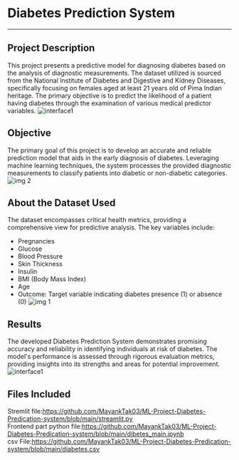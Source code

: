 # Diabetes Prediction System 
***
## Project Description
This project presents a predictive model for diagnosing diabetes based on the analysis of diagnostic measurements. The dataset utilized is sourced from the National Institute of Diabetes and Digestive and Kidney Diseases, specifically focusing on females aged at least 21 years old of Pima Indian heritage. The primary objective is to predict the likelihood of a patient having diabetes through the examination of various medical predictor variables.
![interface1](https://github.com/MayankTak03/ML-Project-Diabetes-Predication-system/assets/151378644/5a6bae1b-ff96-4f30-b5a5-b3aacf2316e7)

## Objective
The primary goal of this project is to develop an accurate and reliable prediction model that aids in the early diagnosis of diabetes. Leveraging machine learning techniques, the system processes the provided diagnostic measurements to classify patients into diabetic or non-diabetic categories.![img 2](https://github.com/MayankTak03/ML-Project-Diabetes-Predication-system/assets/151378644/676d8ac8-cb94-4142-bbab-3e8d5e7b9983)

## About the Dataset Used
The dataset encompasses critical health metrics, providing a comprehensive view for predictive analysis. The key variables include:
- Pregnancies
- Glucose
- Blood Pressure
- Skin Thickness
- Insulin
- BMI (Body Mass Index)
- Age
- Outcome: Target variable indicating diabetes presence (1) or absence (0)
![img 1](https://github.com/MayankTak03/ML-Project-Diabetes-Predication-system/assets/151378644/08e15958-8f15-46f5-8ce9-98c4bff4bdee)




## Results
The developed Diabetes Prediction System demonstrates promising accuracy and reliability in identifying individuals at risk of diabetes. The model's performance is assessed through rigorous evaluation metrics, providing insights into its strengths and areas for potential improvement.
![interface1](https://github.com/MayankTak03/ML-Project-Diabetes-Predication-system/assets/151378644/5a6bae1b-ff96-4f30-b5a5-b3aacf2316e7)

## Files Included
Stremlit file:https://github.com/MayankTak03/ML-Project-Diabetes-Predication-system/blob/main/streamlit.py <br>
Frontend part python file:https://github.com/MayankTak03/ML-Project-Diabetes-Predication-system/blob/main/dibetes_main.ipynb <br>
csv File:https://github.com/MayankTak03/ML-Project-Diabetes-Predication-system/blob/main/diabetes.csv <br>
